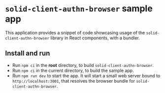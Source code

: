 # `solid-client-authn-browser` sample app

This application provides a snippet of code showcasing usage of the 
`solid-client-authn-browser` library in React components, with a bundler.

## Install and run

- Run `npm ci` in the **root** directory, to build `solid-client-authn-browser`.
- Run `npm ci` in the current directory, to build the sample app.
- Run `npm run dev` to start the app. It will start a small web server bound to
`http://localhost:3001`, that resolves the browser bundle for `solid-client-authn-browser`.

